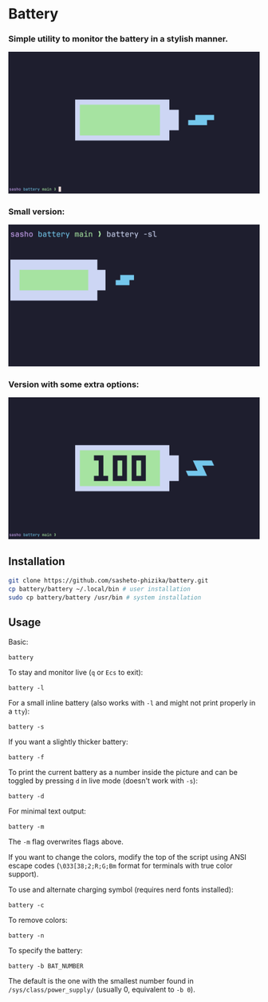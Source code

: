 # Battery

### Simple utility to monitor the battery in a stylish manner.

![image](screenshot.png "screenshot")
### Small version:

![image](screenshot_small.png "screenshot_small")
### Version with some extra options:

![image](screenshot_full.png "screenshot_full")

## Installation

```bash
git clone https://github.com/sasheto-phizika/battery.git
cp battery/battery ~/.local/bin # user installation
sudo cp battery/battery /usr/bin # system installation

```

## Usage

Basic:
```
battery
```
To stay and monitor live (`q` or `Ecs` to exit):
```
battery -l
```
For a small inline battery (also works with `-l` and might not print properly in a `tty`):
```
battery -s
```
If you want a slightly thicker battery:
```
battery -f
```
To print the current battery as a number inside the picture and can be toggled by pressing `d` in live mode (doesn't work with `-s`):
```
battery -d
```
For minimal text output:
```
battery -m
```
The `-m` flag overwrites flags above.

If you want to change the colors, modify the top of the script using ANSI escape codes (`\033[38;2;R;G;Bm` format for terminals with true color support).

To use and alternate charging symbol (requires nerd fonts installed):
```
battery -c
```

To remove colors:
```
battery -n
```
To specify the battery:
```
battery -b BAT_NUMBER
```
The default is the one with the smallest number found in `/sys/class/power_supply/` (usually 0, equivalent to `-b 0`).
